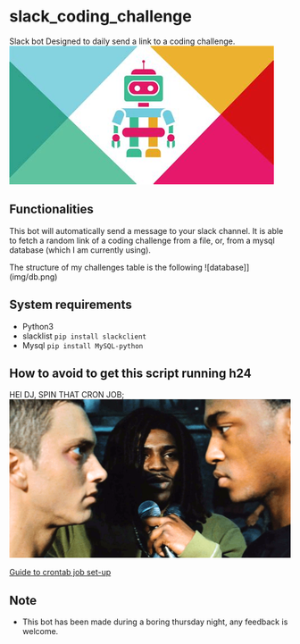 # slack_coding_challenge
Slack bot Designed to daily send a link to a coding challenge.
![image](img/logo.jpeg)

## Functionalities
This bot will automatically send a message to your slack channel. 
It is able to fetch a random link of a coding challenge from a file, or, from a mysql database (which I am currently using).


The structure of my challenges table is the following
![database]](img/db.png)


## System requirements
* Python3
* slacklist ```pip install slackclient```
* Mysql ```pip install MySQL-python```

## How to avoid to get this script running h24

HEI DJ, SPIN THAT CRON JOB;
![image](img/dj.png)


[Guide to crontab job set-up](https://www.digitalocean.com/community/tutorials/how-to-use-cron-to-automate-tasks-ubuntu-1804)

## Note
* This bot has been made during a boring thursday night, any feedback is welcome. 
